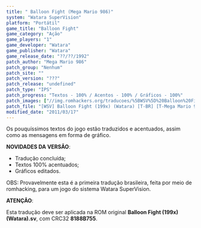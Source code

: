 ```yaml
---
title: " Balloon Fight (Mega Mario 986)"
system: "Watara SuperVision"
platform: "Portátil"
game_title: "Balloon Fight"
game_category: "Ação"
game_players: "1"
game_developer: "Watara"
game_publisher: "Watara"
game_release_date: "??/??/1992"
patch_author: "Mega Mario 986"
patch_group: "Nenhum"
patch_site: ""
patch_version: "???"
patch_release: "undefined"
patch_type: "IPS"
patch_progress: "Textos - 100% / Acentos - 100% / Gráficos - 100%"
patch_images: ["//img.romhackers.org/traducoes/%5BWSV%5D%20Balloon%20Fight%20-%20Mega%20Mario%20986%20-%201.png","//img.romhackers.org/traducoes/%5BWSV%5D%20Balloon%20Fight%20-%20Mega%20Mario%20986%20-%202.png","//img.romhackers.org/traducoes/%5BWSV%5D%20Balloon%20Fight%20-%20Mega%20Mario%20986%20-%203.png"]
patch_file: "[WSV] Balloon Fight (199x) (Watara) [T-BR] [T-Mega Mario 986 G-Nenhum] [A-2011].zip"
modified_date: "2011/03/17"
---
```

Os pouquíssimos textos do jogo estão traduzidos e acentuados, assim como as mensagens em forma de gráfico.

<b>NOVIDADES DA VERSÃO</b>:

- Tradução concluída;
- Textos 100% acentuados;
- Gráficos editados.

OBS: Provavelmente esta é a primeira tradução brasileira, feita por meio de romhacking, para um jogo do sistema Watara SuperVision.

<b>ATENÇÃO</b>:

Esta tradução deve ser aplicada na ROM original <b>Balloon Fight (199x) (Watara).sv</b>, com CRC32 <b>8188B755</b>.
